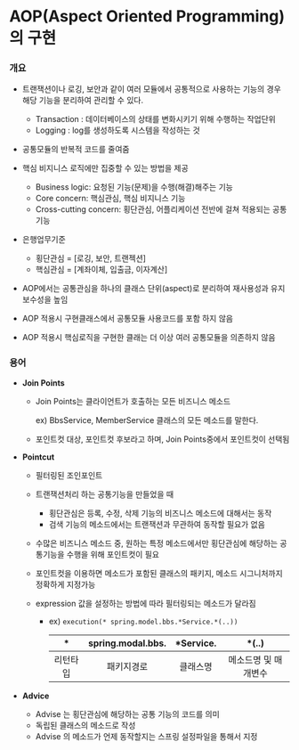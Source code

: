# AOP(Aspect Oriented Programming)의 구현

### 개요 

- 트랜잭션이나 로깅, 보안과 같이 여러 모듈에서 공통적으로 사용하는 기능의 경우 해당 기능을 분리하여 관리할 수 있다.
  - Transaction : 데이터베이스의 상태를 변화시키기 위해 수행하는 작업단위
  - Logging : log를 생성하도록 시스템을 작성하는 것

- 공통모듈의 반복적 코드를 줄여줌
- 핵심 비지니스 로직에만 집중할 수 있는 방법을 제공
  - Business logic: 요청된 기능(문제)을 수행(해결)해주는 기능
  - Core concern: 핵심관심, 핵심 비지니스 기능
  - Cross-cutting concern: 횡단관심, 어플리케이션 전반에 걸쳐 적용되는 공통기능
- 은행업무기준
  - 횡단관심 = [로깅, 보안, 트랜젝션]
  - 핵심관심 = [계좌이체, 입출금, 이자계산]
- AOP에서는 공통관심을 하나의 클래스 단위(aspect)로 분리하여 재사용성과 유지보수성을 높임
- AOP 적용시 구현클래스에서 공통모듈 사용코드를 포함 하지 않음
- AOP 적용시 핵심로직을 구현한 클래는 더 이상 여러 공통모듈을 의존하지 않음

### 용어

- **Join Points**

  - Join Points는 클라이언트가 호출하는 모든 비즈니스 메소드

    ex) BbsService, MemberService 클래스의 모든 메소드를 말한다.

  - 포인트컷 대상, 포인트컷 후보라고 하며, Join Points중에서 포인트컷이 선택됨

- **Pointcut**

  - 필터링된 조인포인트

  - 트랜잭션처리 하는 공통기능을 만들었을 때

    - 횡단관심은 등록, 수정, 삭제 기능의 비즈니스 메소드에 대해서는 동작
    - 검색 기능의 메소드에서는 트랜잭션과 무관하여 동작할 필요가 없음

  - 수많은 비즈니스 메소드 중, 원하는 특정 메소드에서만 횡단관심에 해당하는 공통기능을 수행을 위해 포인트컷이 필요

  - 포인트컷을 이용하면 메소드가 포함된 클래스의 패키지, 메소드 시그니처까지 정확하게 지정가능

  - expression 값을 설정하는 방법에 따라 필터링되는 메소드가 달라짐 

    - ex) `execution(* spring.model.bbs.*Service.*(..))` 

      |    *     | spring.modal.bbs. | *Service. |        *(..)         |
      | :------: | :---------------: | :-------: | :------------------: |
      | 리턴타입 |    패키지경로     | 클래스명  | 메소드명 및 매개변수 |

- **Advice**
  - Advise 는 횡단관심에 해당하는 공통 기능의 코드를 의미
  - 독립된 클래스의 메소드로 작성
  - Advise 의 메소드가 언제 동작할지는 스프링 설정파일을 통해서 지정

